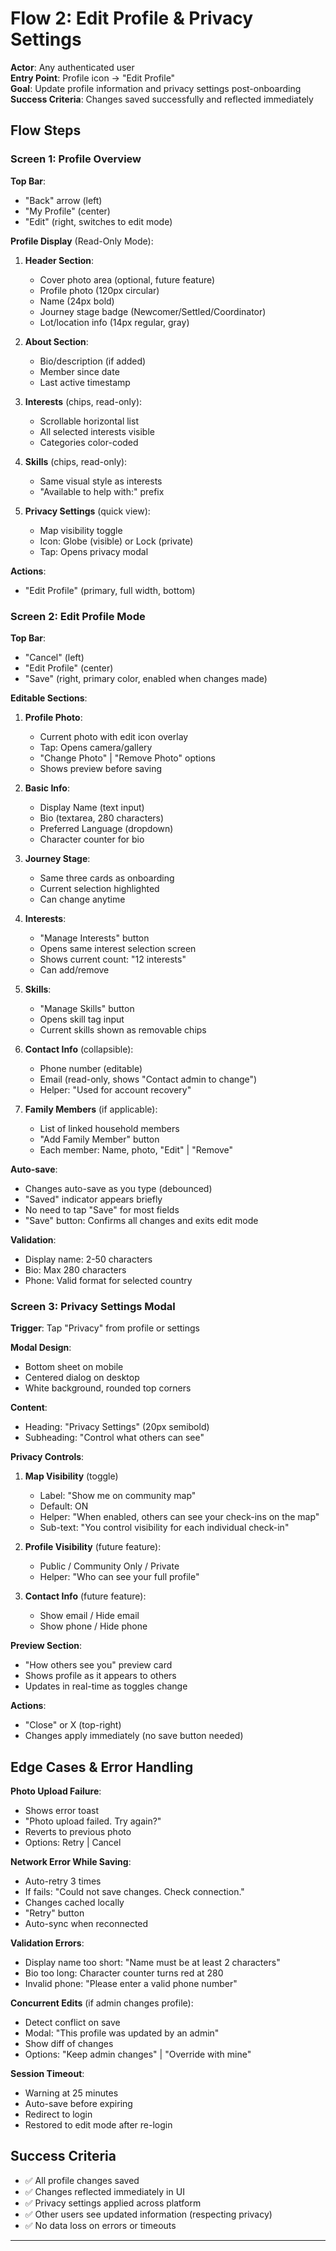 # Flow 2: Edit Profile & Privacy Settings

**Actor**: Any authenticated user  
**Entry Point**: Profile icon → "Edit Profile"  
**Goal**: Update profile information and privacy settings post-onboarding  
**Success Criteria**: Changes saved successfully and reflected immediately

## Flow Steps

### Screen 1: Profile Overview

**Top Bar**:
- "Back" arrow (left)
- "My Profile" (center)
- "Edit" (right, switches to edit mode)

**Profile Display** (Read-Only Mode):

1. **Header Section**:
   - Cover photo area (optional, future feature)
   - Profile photo (120px circular)
   - Name (24px bold)
   - Journey stage badge (Newcomer/Settled/Coordinator)
   - Lot/location info (14px regular, gray)

2. **About Section**:
   - Bio/description (if added)
   - Member since date
   - Last active timestamp

3. **Interests** (chips, read-only):
   - Scrollable horizontal list
   - All selected interests visible
   - Categories color-coded

4. **Skills** (chips, read-only):
   - Same visual style as interests
   - "Available to help with:" prefix

5. **Privacy Settings** (quick view):
   - Map visibility toggle
   - Icon: Globe (visible) or Lock (private)
   - Tap: Opens privacy modal

**Actions**:
- "Edit Profile" (primary, full width, bottom)

### Screen 2: Edit Profile Mode

**Top Bar**:
- "Cancel" (left)
- "Edit Profile" (center)
- "Save" (right, primary color, enabled when changes made)

**Editable Sections**:

1. **Profile Photo**:
   - Current photo with edit icon overlay
   - Tap: Opens camera/gallery
   - "Change Photo" | "Remove Photo" options
   - Shows preview before saving

2. **Basic Info**:
   - Display Name (text input)
   - Bio (textarea, 280 characters)
   - Preferred Language (dropdown)
   - Character counter for bio

3. **Journey Stage**:
   - Same three cards as onboarding
   - Current selection highlighted
   - Can change anytime

4. **Interests**:
   - "Manage Interests" button
   - Opens same interest selection screen
   - Shows current count: "12 interests"
   - Can add/remove

5. **Skills**:
   - "Manage Skills" button
   - Opens skill tag input
   - Current skills shown as removable chips

6. **Contact Info** (collapsible):
   - Phone number (editable)
   - Email (read-only, shows "Contact admin to change")
   - Helper: "Used for account recovery"

7. **Family Members** (if applicable):
   - List of linked household members
   - "Add Family Member" button
   - Each member: Name, photo, "Edit" | "Remove"

**Auto-save**:
- Changes auto-save as you type (debounced)
- "Saved" indicator appears briefly
- No need to tap "Save" for most fields
- "Save" button: Confirms all changes and exits edit mode

**Validation**:
- Display name: 2-50 characters
- Bio: Max 280 characters
- Phone: Valid format for selected country

### Screen 3: Privacy Settings Modal

**Trigger**: Tap "Privacy" from profile or settings

**Modal Design**:
- Bottom sheet on mobile
- Centered dialog on desktop
- White background, rounded top corners

**Content**:
- Heading: "Privacy Settings" (20px semibold)
- Subheading: "Control what others can see"

**Privacy Controls**:

1. **Map Visibility** (toggle)
   - Label: "Show me on community map"
   - Default: ON
   - Helper: "When enabled, others can see your check-ins on the map"
   - Sub-text: "You control visibility for each individual check-in"

2. **Profile Visibility** (future feature):
   - Public / Community Only / Private
   - Helper: "Who can see your full profile"

3. **Contact Info** (future feature):
   - Show email / Hide email
   - Show phone / Hide phone

**Preview Section**:
- "How others see you" preview card
- Shows profile as it appears to others
- Updates in real-time as toggles change

**Actions**:
- "Close" or X (top-right)
- Changes apply immediately (no save button needed)

## Edge Cases & Error Handling

**Photo Upload Failure**:
- Shows error toast
- "Photo upload failed. Try again?"
- Reverts to previous photo
- Options: Retry | Cancel

**Network Error While Saving**:
- Auto-retry 3 times
- If fails: "Could not save changes. Check connection."
- Changes cached locally
- "Retry" button
- Auto-sync when reconnected

**Validation Errors**:
- Display name too short: "Name must be at least 2 characters"
- Bio too long: Character counter turns red at 280
- Invalid phone: "Please enter a valid phone number"

**Concurrent Edits** (if admin changes profile):
- Detect conflict on save
- Modal: "This profile was updated by an admin"
- Show diff of changes
- Options: "Keep admin changes" | "Override with mine"

**Session Timeout**:
- Warning at 25 minutes
- Auto-save before expiring
- Redirect to login
- Restored to edit mode after re-login

## Success Criteria

- ✅ All profile changes saved
- ✅ Changes reflected immediately in UI
- ✅ Privacy settings applied across platform
- ✅ Other users see updated information (respecting privacy)
- ✅ No data loss on errors or timeouts

---
